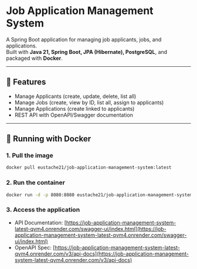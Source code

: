 # Job Application Management System

A Spring Boot application for managing job applicants, jobs, and applications.  
Built with **Java 21, Spring Boot, JPA (Hibernate), PostgreSQL**, and packaged with **Docker**.

---

## 🚀 Features
- Manage Applicants (create, update, delete, list all)
- Manage Jobs (create, view by ID, list all, assign to applicants)
- Manage Applications (create linked to applicants)
- REST API with OpenAPI/Swagger documentation

---

## 🐳 Running with Docker

### 1. Pull the image
```bash
docker pull eustache21/job-application-management-system:latest
```
### 2. Run the container
```bash
docker run -d -p 8080:8080 eustache21/job-application-management-system:latest
```
### 3. Access the application
- API Documentation: [https://job-application-management-system-latest-qvm4.onrender.com/swagger-ui/index.html](https://job-application-management-system-latest-qvm4.onrender.com/swagger-ui/index.html)
- OpenAPI Spec: [https://job-application-management-system-latest-qvm4.onrender.com/v3/api-docs](https://job-application-management-system-latest-qvm4.onrender.com/v3/api-docs)
